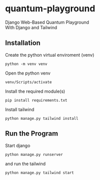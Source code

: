 # quantum-playground
Django Web-Based Quantum Playground \
With Django and Tailwind

## Installation
Create the python virtual enviroment (venv)
```
python -m venv venv
```

Open the python venv
```
venv/Scripts/activate
```

Install the required module(s)
```
pip install requirements.txt
```

Install tailwind
```
python manage.py tailwind install
```

## Run the Program

Start django
```
python manage.py runserver
```

and run the tailwind
```
python manage.py tailwind start
```